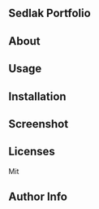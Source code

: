 ## Sedlak Portfolio

## About



## Usage

## Installation

## Screenshot

## Licenses

Mit

## Author Info
